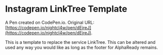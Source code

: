 # Instagram LinkTree Template

A Pen created on CodePen.io. Original URL: [https://codepen.io/nightcl4w/pen/dEjreJ](https://codepen.io/nightcl4w/pen/dEjreJ).

This is a template to replace the service LinkTree. This can be altered and used any way you would like as long as the footer for AlphaReady remains.